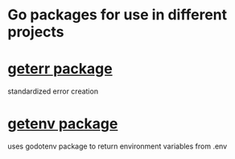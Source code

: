 # Go packages for use in different projects
# [geterr package](/z_docs/geterr.md)
standardized error creation
# [getenv package](/z_docs/getenv.md)
uses godotenv package to return environment variables from .env